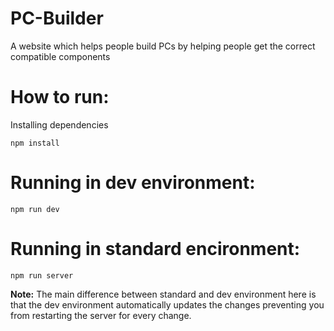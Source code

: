 # PC-Builder
A website which helps people build PCs by helping people get the correct compatible components

# How to run:
Installing dependencies
```shell
npm install
```

# Running in dev environment:
```shell
npm run dev
```

# Running in standard encironment:
```shell
npm run server
```
**Note:** The main difference between standard and dev environment here is that the dev environment automatically updates the changes preventing you from restarting the server for every change.
